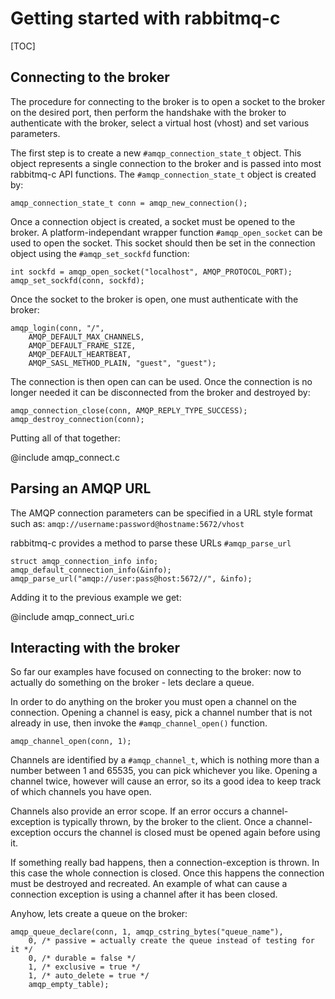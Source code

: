 # Getting started with rabbitmq-c

[TOC]

## Connecting to the broker
The procedure for connecting to the broker is to open a socket to the broker
on the desired port, then perform the handshake with the broker to authenticate
with the broker, select a virtual host (vhost) and set various parameters.

The first step is to create a new `#amqp_connection_state_t` object.  This object
represents a single connection to the broker and is passed into most rabbitmq-c
API functions.  The `#amqp_connection_state_t` object is created by:

~~~{.c}
amqp_connection_state_t conn = amqp_new_connection();
~~~

Once a connection object is created, a socket must be opened to the broker. A
platform-independant wrapper function `#amqp_open_socket` can be used to open
the socket. This socket should then be set in the connection object using the
`#amqp_set_sockfd` function:

~~~{.c}
int sockfd = amqp_open_socket("localhost", AMQP_PROTOCOL_PORT);
amqp_set_sockfd(conn, sockfd);
~~~

Once the socket to the broker is open, one must authenticate with the broker:

~~~{.c}
amqp_login(conn, "/", 
    AMQP_DEFAULT_MAX_CHANNELS,
    AMQP_DEFAULT_FRAME_SIZE,
    AMQP_DEFAULT_HEARTBEAT,
    AMQP_SASL_METHOD_PLAIN, "guest", "guest");
~~~

The connection is then open can can be used. Once the connection is no longer
needed it can be disconnected from the broker and destroyed by:

~~~{.c}
amqp_connection_close(conn, AMQP_REPLY_TYPE_SUCCESS);
amqp_destroy_connection(conn);
~~~

Putting all of that together:

@include amqp_connect.c

## Parsing an AMQP URL

The AMQP connection parameters can be specified in a URL style format such
as: `amqp://username:password@hostname:5672/vhost`

rabbitmq-c provides a method to parse these URLs `#amqp_parse_url`

~~~{.c}
struct amqp_connection_info info;
amqp_default_connection_info(&info);
amqp_parse_url("amqp://user:pass@host:5672//", &info);
~~~

Adding it to the previous example we get:

@include amqp_connect_uri.c

## Interacting with the broker

So far our examples have focused on connecting to the broker: now to actually
do something on the broker - lets declare a queue.

In order to do anything on the broker you must open a channel on the
connection. Opening a channel is easy, pick a channel number that is not 
already in use, then invoke the `#amqp_channel_open()` function.

~~~{.c}
amqp_channel_open(conn, 1);
~~~

Channels are identified by a `#amqp_channel_t`, which is nothing more than a
number between 1 and 65535, you can pick whichever you like. Opening a channel
twice, however will cause an error, so its a good idea to keep track of which
channels you have open.

Channels also provide an error scope. If an error occurs a channel-exception is
typically thrown, by the broker to the client. Once a channel-exception occurs
the channel is closed must be opened again before using it.

If something really bad happens, then a connection-exception is thrown. In this
case the whole connection is closed. Once this happens the connection must be
destroyed and recreated.  An example of what can cause a connection exception
is using a channel after it has been closed.

Anyhow, lets create a queue on the broker:

~~~{.c}
amqp_queue_declare(conn, 1, amqp_cstring_bytes("queue_name"), 
    0, /* passive = actually create the queue instead of testing for it */
    0, /* durable = false */
    1, /* exclusive = true */
    1, /* auto_delete = true */
    amqp_empty_table);
~~~
